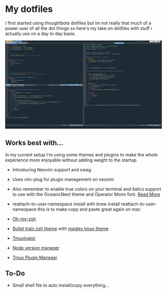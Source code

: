 # My dotfiles
I first started using thoughtbots dotfiles but im not really that much of a power user of all the dot things so here's my take on dotfiles with stuff i actually use on a day to day basis.

![HackrSkillz](vim.png)
## Works best with...
In my current setup I'm using some themes and plugins to make the whole experience more enjoyable without adding weight to the startup.

- Introducing Neovim support and swag

- Uses vim-plug for plugin management on neovim

- Also remember to enable true colors on your terminal and italics support to use with the OceanicNext theme and Operator Mono font. [Read More](https://bruinsslot.jp/post/how-to-enable-true-color-for-neovim-tmux-and-gnome-terminal/)

- reattach-to-user-namespace install with brew install reattach-to-user-namespace this is to make copy and paste great again on mac

- [Oh-my-zsh](https://github.com/robbyrussell/oh-my-zsh)

- [Bullet train zsh theme](https://github.com/caiogondim/bullet-train-oh-my-zsh-theme) with [maglev tmux theme](https://github.com/caiogondim/maglev)
- [Tmuxinator](https://github.com/tmuxinator/tmuxinator)

- [Node version manager](https://github.com/creationix/nvm)

- [Tmux Plugin Manager](https://github.com/tmux-plugins/tpm)

## To-Do

- Small shell file to auto install/copy everything...
